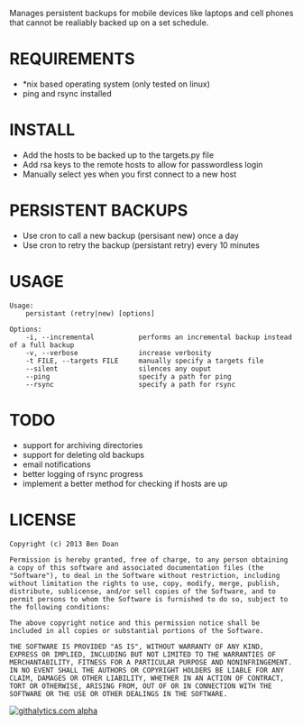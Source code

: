 Manages persistent backups for mobile devices like laptops and cell phones that cannot be realiably backed up on a set schedule.

REQUIREMENTS
============
- *nix based operating system (only tested on linux)
- ping and rsync installed


INSTALL
======
- Add the hosts to be backed up to the targets.py file
- Add rsa keys to the remote hosts to allow for passwordless login
- Manually select yes when you first connect to a new host

PERSISTENT BACKUPS
==================
- Use cron to call a new backup (persisant new) once a day
- Use cron to retry the backup (persistant retry) every 10 minutes

USAGE
=====
```
Usage:
    persistant (retry|new) [options]

Options:
    -i, --incremental           performs an incremental backup instead of a full backup
    -v, --verbose               increase verbosity
    -t FILE, --targets FILE     manually specify a targets file
    --silent                    silences any ouput
    --ping                      specify a path for ping
    --rsync                     specify a path for rsync
```

TODO
====
- support for archiving directories
- support for deleting old backups
- email notifications
- better logging of rsync progress
- implement a better method for checking if hosts are up

LICENSE
=======
```
Copyright (c) 2013 Ben Doan

Permission is hereby granted, free of charge, to any person obtaining a copy of this software and associated documentation files (the "Software"), to deal in the Software without restriction, including without limitation the rights to use, copy, modify, merge, publish, distribute, sublicense, and/or sell copies of the Software, and to permit persons to whom the Software is furnished to do so, subject to the following conditions:

The above copyright notice and this permission notice shall be included in all copies or substantial portions of the Software.

THE SOFTWARE IS PROVIDED "AS IS", WITHOUT WARRANTY OF ANY KIND, EXPRESS OR IMPLIED, INCLUDING BUT NOT LIMITED TO THE WARRANTIES OF MERCHANTABILITY, FITNESS FOR A PARTICULAR PURPOSE AND NONINFRINGEMENT. IN NO EVENT SHALL THE AUTHORS OR COPYRIGHT HOLDERS BE LIABLE FOR ANY CLAIM, DAMAGES OR OTHER LIABILITY, WHETHER IN AN ACTION OF CONTRACT, TORT OR OTHERWISE, ARISING FROM, OUT OF OR IN CONNECTION WITH THE SOFTWARE OR THE USE OR OTHER DEALINGS IN THE SOFTWARE.
```
[![githalytics.com alpha](https://cruel-carlota.pagodabox.com/869c0d7a59ff58eee47032547b43d8fa "githalytics.com")](http://githalytics.com/BenDoan/persistant-backup)
